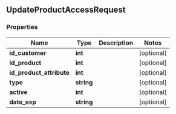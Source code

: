## UpdateProductAccessRequest

### Properties
Name | Type | Description | Notes
------------ | ------------- | ------------- | -------------
**id_customer** | **int** |  | [optional] 
**id_product** | **int** |  | [optional] 
**id_product_attribute** | **int** |  | [optional] 
**type** | **string** |  | [optional] 
**active** | **int** |  | [optional] 
**date_exp** | **string** |  | [optional] 


